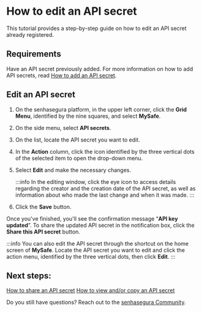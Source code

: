 # How to edit an API secret

This tutorial provides a step-by-step guide on how to edit an API secret already registered.

## Requirements

Have an API secret previously added. For more information on how to add API secrets, read [How to add an API secret](/v3-32/docs/mysafe-api-secret-add).

## Edit an API secret

1. On the senhasegura platform, in the upper left corner, click the **Grid Menu**, identified by the nine squares, and select **MySafe**.
2. On the side menu, select **API secrets**.
3. On the list, locate the API secret you want to edit.
4. In the **Action** column, click the icon identified by the three vertical dots of the selected item to open the drop-down menu.
5. Select **Edit** and make the necessary changes.

    :::info
    In the editing window, click the eye icon to access details regarding the creator and the creation date of the API secret, as well as information about who made the last change and when it was made.
    :::

6. Click the **Save** button.

Once you've finished, you'll see the confirmation message “**API key updated**”. 
To share the updated API secret in the notification box, click the **Share this API secret** button. 

:::info
You can also edit the API secret through the shortcut on the home screen of **MySafe**. Locate the API secret you want to edit and click the action menu, identified by the three vertical dots, then click **Edit**.
:::

## Next steps:

[How to share an API secret](/v3-32/docs/mysafe-api-secret-share)
[How to view and/or copy an API secret](/v3-32/docs/mysafe-api-secret-view-copy)

Do you still have questions? Reach out to the [senhasegura Community](https://community.senhasegura.io/).